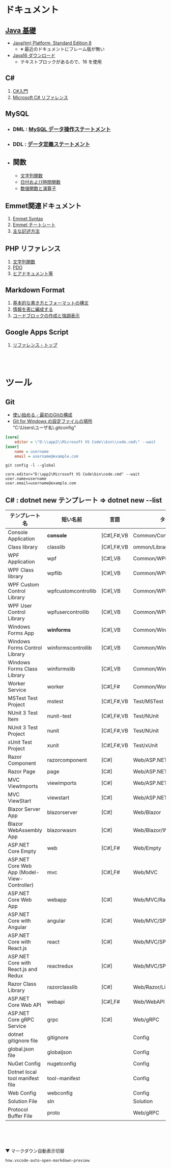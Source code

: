 # ドキュメント

## [Java 基礎](https://java-code.jp/)
- [Java(tm) Platform, Standard Edition 8](https://docs.oracle.com/javase/jp/8/docs/api/)
	- ※ 最近のドキュメントにフレーム版が無い
- [Java16 ダウンロード](http://jdk.java.net/java-se-ri/16)
	- テキストプロックがあるので、16 を使用

## C#
1. [C#入門](https://www.tohoho-web.com/ex/c-sharp.html)
2. [Microsoft C# リファレンス](https://docs.microsoft.com/ja-jp/dotnet/csharp/language-reference/)

## MySQL
- ### DML : [MySQL データ操作ステートメント](https://dev.mysql.com/doc/refman/5.6/ja/sql-syntax-data-manipulation.html)
- ### DDL : [データ定義ステートメント](https://dev.mysql.com/doc/refman/5.6/ja/sql-syntax-data-definition.html)

- ## 関数
	- [文字列関数](https://dev.mysql.com/doc/refman/5.6/ja/string-functions.html)
	- [日付および時間関数](https://dev.mysql.com/doc/refman/5.6/ja/date-and-time-functions.html)
	- [数値関数と演算子](https://dev.mysql.com/doc/refman/5.6/ja/numeric-functions.html)

## Emmet関連ドキュメント
1. [Emmet Syntax](https://docs.emmet.io/abbreviations/syntax/)
2. [Emmet チートシート](https://docs.emmet.io/cheat-sheet/)
3. [主な記述方法](https://blog.proglus.jp/4428/#i-2)

## PHP リファレンス
1. [文字列関数](https://www.php.net/manual/ja/ref.strings.php)
2. [PDO](https://www.php.net/manual/ja/book.pdo.php)
3. [ヒアドキュメント等](https://www.php.net/manual/ja/language.types.string.php)

## Markdown Format
1. [基本的な書き方とフォーマットの構文](https://docs.github.com/ja/github/writing-on-github/getting-started-with-writing-and-formatting-on-github/basic-writing-and-formatting-syntax)
2. [情報を表に編成する](https://docs.github.com/ja/github/writing-on-github/working-with-advanced-formatting/organizing-information-with-tables)
3. [コードブロックの作成と強調表示](https://docs.github.com/ja/github/writing-on-github/working-with-advanced-formatting/creating-and-highlighting-code-blocks)

## Google Apps Script
1. [リファレンス・トップ](https://developers.google.com/apps-script/reference)

<br><br>

# ツール
## Git
- [使い始める - 最初のGitの構成](https://git-scm.com/book/ja/v2/%E4%BD%BF%E3%81%84%E5%A7%8B%E3%82%81%E3%82%8B-%E6%9C%80%E5%88%9D%E3%81%AEGit%E3%81%AE%E6%A7%8B%E6%88%90)
- [Git for Windows の設定ファイルの場所](https://qiita.com/masmatsum/items/da780bed0472bfd74fa8)\
"C:\Users\ユーザ名\\.gitconfig"
```ini
[core]
	editor = \"D:\\app2\\Microsoft VS Code\\bin\\code.cmd\" --wait
[user]
	name = username
	email = username@example.com
```
```
git config -l --global
```
```
core.editor="D:\app2\Microsoft VS Code\bin\code.cmd" --wait
user.name=username
user.email=username@example.com
```
## C# : dotnet new テンプレート => dotnet new --list

| テンプレート名                              |          短い名前   |                言語   |        タグ
| -------------------------------------------- | ------------------ | ---------- |  ----------------------
| Console Application                        | **console**        |      [C#],F#,VB | Common/Console
| Class library                              |  classlib          |   [C#],F#,VB  | ommon/Library
| WPF Application                            |  wpf               |   [C#],VB     | Common/WPF
| WPF Class library                          |   wpflib           |    [C#],VB    |  Common/WPF
| WPF Custom Control Library                 |   wpfcustomcontrollib | [C#],VB     | Common/WPF
| WPF User Control Library                   |   wpfusercontrollib   | [C#],VB     | Common/WPF
| Windows Forms App                          |   **winforms**        |     [C#],VB   |   Common/WinForms
| Windows Forms Control Library              |   winformscontrollib  | [C#],VB     | Common/WinForms
| Windows Forms Class Library                |   winformslib         | [C#],VB     | Common/WinForms
| Worker Service                             |   worker              | [C#],F#     | Common/Worker/Web
| MSTest Test Project                        |   mstest              | [C#],F#,VB  | Test/MSTest
| NUnit 3 Test Item                          |   nunit-test          | [C#],F#,VB  | Test/NUnit
| NUnit 3 Test Project                       |   nunit               | [C#],F#,VB  | Test/NUnit
| xUnit Test Project                         |   xunit               | [C#],F#,VB  | Test/xUnit
| Razor Component                            |   razorcomponent      | [C#]        | Web/ASP.NET
| Razor Page                                 |   page                | [C#]        | Web/ASP.NET
| MVC ViewImports                            |   viewimports         | [C#]        | Web/ASP.NET
| MVC ViewStart                              |   viewstart           | [C#]        | Web/ASP.NET
| Blazor Server App                          |   blazorserver        | [C#]        | Web/Blazor
| Blazor WebAssembly App                     |   blazorwasm          | [C#]        | Web/Blazor/WebAssembly
| ASP.NET Core Empty                         |   web                 | [C#],F#     | Web/Empty
| ASP.NET Core Web App (Model-View-Controller) | mvc                 | [C#],F#     | Web/MVC
| ASP.NET Core Web App                        |  webapp              | [C#]        | Web/MVC/Razor Pages
| ASP.NET Core with Angular                   |  angular             | [C#]        | Web/MVC/SPA
| ASP.NET Core with React.js                  |  react               | [C#]        | Web/MVC/SPA
| ASP.NET Core with React.js and Redux        |  reactredux          | [C#]        | Web/MVC/SPA
| Razor Class Library                         |  razorclasslib       | [C#]        | Web/Razor/Library
| ASP.NET Core Web API                        |  webapi              | [C#],F#     | Web/WebAPI
| ASP.NET Core gRPC Service                   |  grpc                | [C#]        | Web/gRPC
| dotnet gitignore file                       |  gitignore           |             | Config
| global.json file                            |  globaljson          |             | Config
| NuGet Config                                |  nugetconfig         |             | Config
| Dotnet local tool manifest file             |  tool-manifest       |             | Config
| Web Config                                  |  webconfig           |             | Config
| Solution File                               |  sln                 |             | Solution
| Protocol Buffer File                        |  proto               |             | Web/gRPC



\
\
\
\
▼ マークダウン自動表示切替
```
hnw.vscode-auto-open-markdown-preview
```
